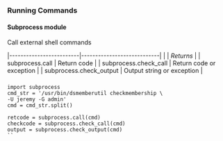 ### Running Commands

#### Subprocess module
Call external shell commands

|-------------------------|----------------------------|
|                         | *Returns*                  |
| subprocess.call         | Return code                |
| subprocess.check_call   | Return code or exception   |
| subprocess.check_output | Output string or exception |

###

```
import subprocess
cmd_str = '/usr/bin/dsmemberutil checkmembership \
-U jeremy -G admin'
cmd = cmd_str.split()

retcode = subprocess.call(cmd)
checkcode = subprocess.check_call(cmd)
output = subprocess.check_output(cmd)
``
